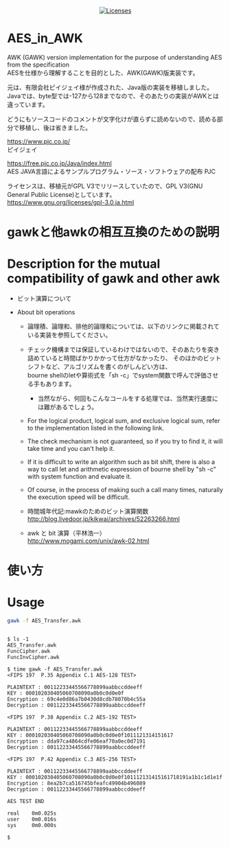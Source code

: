 <p align="center">
    <a href="https://www.gnu.org/licenses/gpl-3.0.ja.html"><img src="https://img.shields.io/badge/License-GPLv3-blue.svg" alt="Licenses"></a>
</p>

# AES_in_AWK  
AWK (GAWK) version implementation for the purpose of understanding AES from the specification  
AESを仕様から理解することを目的とした、AWK(GAWK)版実装です。  

元は、有限会社ピイジェイ様が作成された、Java版の実装を移植しました。  
Javaでは、byte型では-127から128までなので、そのあたりの実装がAWKとは違っています。  

どうにもソースコードのコメントが文字化けが直らずに読めないので、読める部分で移植し、後は省きました。  

https://www.pjc.co.jp/  
ピイジェイ  

https://free.pjc.co.jp/Java/index.html  
AES JAVA言語によるサンプルプログラム・ソース・ソフトウェアの配布 PJC  

ライセンスは、移植元がGPL V3でリリースしていたので、GPL V3(GNU General Public License)としています。  
https://www.gnu.org/licenses/gpl-3.0.ja.html  

# gawkと他awkの相互互換のための説明  
# Description for the mutual compatibility of gawk and other awk  

* ビット演算について  
* About bit operations

	* 論理積、論理和、排他的論理和については、以下のリンクに掲載されている実装を参照してください。  
	* チェック機構までは保証しているわけではないので、そのあたりを突き詰めていると時間ばかりかかって仕方がなかったり、
    そのほかのビットシフトなど、アルゴリズムを書くのがしんどい方は、  
    bourne shellのletや算術式を「sh -c」でsystem関数で呼んで評価させる手もあります。  
    	* 当然ながら、何回もこんなコールをする処理では、当然実行速度には難があるでしょう。  

	* For the logical product, logical sum, and exclusive logical sum, refer to the implementation listed in the following link.
	* The check mechanism is not guaranteed, so if you try to find it, it will take time and you can't help it.  
	* If it is difficult to write an algorithm such as bit shift, there is also a way to call let and arithmetic expression of bourne shell by "sh -c" with system function and evaluate it.  
	* Of course, in the process of making such a call many times, naturally the execution speed will be difficult.  

	* 時間城年代記:mawkのためのビット演算関数  
	http://blog.livedoor.jp/kikwai/archives/52263266.html  

	* awk と bit 演算（平林浩一）  
	http://www.mogami.com/unix/awk-02.html  

# 使い方
# Usage

```bash
gawk -f AES_Transfer.awk
```

```

$ ls -1
AES_Transfer.awk
FuncCipher.awk
FuncInvCipher.awk

$ time gawk -f AES_Transfer.awk
<FIPS 197  P.35 Appendix C.1 AES-128 TEST>

PLAINTEXT : 00112233445566778899aabbccddeeff
KEY : 000102030405060708090a0b0c0d0e0f
Encryption : 69c4e0d86a7b0430d8cdb78070b4c55a
Decryption : 00112233445566778899aabbccddeeff

<FIPS 197  P.38 Appendix C.2 AES-192 TEST>

PLAINTEXT : 00112233445566778899aabbccddeeff
KEY : 000102030405060708090a0b0c0d0e0f1011121314151617
Encryption : dda97ca4864cdfe06eaf70a0ec0d7191
Decryption : 00112233445566778899aabbccddeeff

<FIPS 197  P.42 Appendix C.3 AES-256 TEST>

PLAINTEXT : 00112233445566778899aabbccddeeff
KEY : 000102030405060708090a0b0c0d0e0f101112131415161718191a1b1c1d1e1f
Encryption : 8ea2b7ca516745bfeafc49904b496089
Decryption : 00112233445566778899aabbccddeeff

AES TEST END

real    0m0.025s
user    0m0.016s
sys     0m0.000s

$

```


